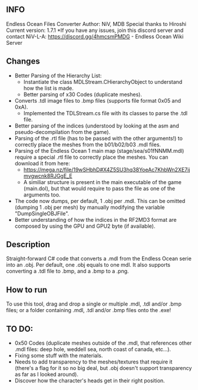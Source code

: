 ## INFO ##
Endless Ocean Files Converter
Author: NiV, MDB
Special thanks to Hiroshi
Current version: 1.7.1
*If you have any issues, join this discord server and contact NiV-L-A: https://discord.gg/4hmcsmPMDG - Endless Ocean Wiki Server

## Changes ##
- Better Parsing of the Hierarchy List:
	- Instantiate the class MDLStream.CHierarchyObject to understand how the list is made.
	- Better parsing of x30 Codes (duplicate meshes).
- Converts .tdl image files to .bmp files (supports file format 0x05 and 0xA).
	- Implemented the TDLStream.cs file with its classes to parse the .tdl file.
- Better parsing of the indices (understood by looking at the asm and pseudo-decompilation from the game).
- Parsing of the .rtl file (has to be passed with the other arguments!) to correctly place the meshes from the b01/b02/b03 .mdl files.
- Parsing of the Endless Ocean 1 main map (stage/sea/s01fNNMM.mdl) require a special .rtl file to correctly place the meshes. You can download it from here:
	- https://mega.nz/file/19wSHbhD#X4Z5SU3hq38YoeAc7KhbWn2XE7ijmvgwcnk8RJGgE_E 
	- A similiar structure is present in the main executable of the game (main.dol), but that would require to pass the file as one of the arguments too.
- The code now dumps, per default, 1 .obj per .mdl. This can be omitted (dumping 1 .obj per mesh) by manually modifying the variable "DumpSingleOBJFile".
- Better understanding of how the indices in the RF2MD3 format are composed by using the GPU and GPU2 byte (if available).

## Description ##
Straight-forward C# code that converts a .mdl from the Endless Ocean serie into an .obj. Per default, one .obj equals to one mdl.
It also supports converting a .tdl file to .bmp, and a .bmp to a .png.

## How to run ##
To use this tool, drag and drop a single or multiple .mdl, .tdl and/or .bmp files; or a folder containing .mdl, .tdl and/or .bmp files onto the .exe!

## TO DO: ##
- 0x50 Codes (duplicate meshes outside of the .mdl, that references other .mdl files: deep hole, weddell sea, north coast of canada, etc...).
- Fixing some stuff with the materials.
- Needs to add transparency to the meshes/textures that require it (there's a flag for it so no big deal, but .obj doesn't support transparency as far as I looked around).
- Discover how the character's heads get in their right position.
